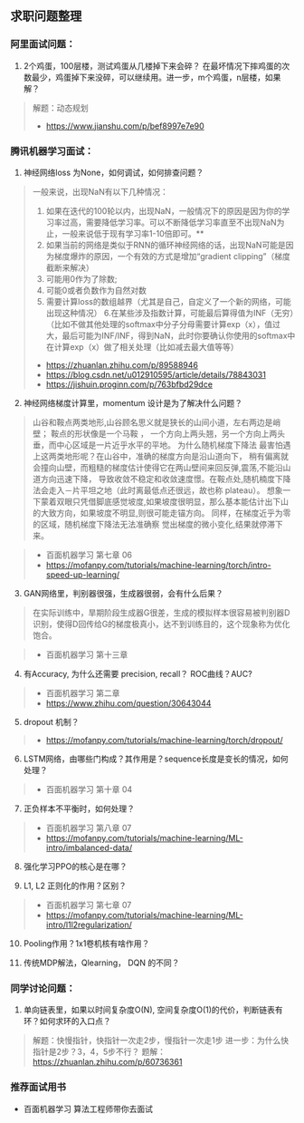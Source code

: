 ## 求职问题整理

### 阿里面试问题：
1. 2个鸡蛋，100层楼，测试鸡蛋从几楼掉下来会碎？ 在最坏情况下摔鸡蛋的次数最少，鸡蛋掉下来没碎，可以继续用。进一步，m个鸡蛋，n层楼，如果解？
> 解题：动态规划
>- https://www.jianshu.com/p/bef8997e7e90

### 腾讯机器学习面试：
1. 神经网络loss 为None，如何调试，如何排查问题？
> 一般来说，出现NaN有以下几种情况：
> 1. 如果在迭代的100轮以内，出现NaN，一般情况下的原因是因为你的学习率过高，需要降低学习率。可以不断降低学习率直至不出现NaN为止，一般来说低于现有学习率1-10倍即可。**
> 2. 如果当前的网络是类似于RNN的循环神经网络的话，出现NaN可能是因为梯度爆炸的原因，一个有效的方式是增加“gradient clipping”（梯度截断来解决）
> 3. 可能用0作为了除数;
> 4. 可能0或者负数作为自然对数
> 5. 需要计算loss的数组越界（尤其是自己，自定义了一个新的网络，可能出现这种情况）
> 6.在某些涉及指数计算，可能最后算得值为INF（无穷）（比如不做其他处理的softmax中分子分母需要计算exp（x），值过大，最后可能为INF/INF，得到NaN，此时你要确认你使用的softmax中在计算exp（x）做了相关处理（比如减去最大值等等）
>- https://zhuanlan.zhihu.com/p/89588946
>- https://blog.csdn.net/u012910595/article/details/78843031
>- https://jishuin.proginn.com/p/763bfbd29dce
	

2. 神经网络梯度计算里，momentum 设计是为了解决什么问题？
> 山谷和鞍点两类地形,山谷顾名思义就是狭长的山间小道，左右两边是峭壁；
> 鞍点的形状像是一个马鞍 ， 一个方向上两头翘，另一个方向上两头垂，而中心区域是一片近乎水平的平地。
> 为什么随机梯度下降法 最害怕遇上这两类地形呢？在山谷中，准确的梯度方向是沿山道向下， 稍有偏离就会撞向山壁，而粗糙的梯度估计使得它在两山壁间来回反弹,震荡,不能沿山道方向迅速下降，
> 导致收敛不稳定和收敛速度憬。在鞍点处,随机楠度下降法会走入－片平坦之地（此时离最低点还很远，故也称 plateau）。
> 想象一下蒙着双眼只凭借脚底感觉坡度,如果坡度很明显，那么基本能估计出下山的大致方向，如果坡度不明显,则很可能走锚方向。
> 同样，在梯度近乎为零的区域，随机梯度下降法无法准确察 觉出梯度的微小变化,结果就停滞下来。

>- 百面机器学习 第七章 06
>- https://mofanpy.com/tutorials/machine-learning/torch/intro-speed-up-learning/

3. GAN网络里，判别器很强，生成器很弱，会有什么后果？
> 在实际训练中，旱期阶段生成器G很差，生成的模拟样本很容易被判别器D识别，使得D回传给G的梯度极真小，达不到训练目的，这个现象称为优化饱合。

>- 百面机器学习 第十三章

4. 有Accuracy, 为什么还需要 precision, recall？ ROC曲线？AUC?
>- 百面机器学习 第二章
>- https://www.zhihu.com/question/30643044

5. dropout 机制？
>- https://mofanpy.com/tutorials/machine-learning/torch/dropout/

6. LSTM网络，由哪些门构成？其作用是？sequence长度是变长的情况，如何处理？
>- 百面机器学习 第十章 04

7. 正负样本不平衡时，如何处理？
>- 百面机器学习 第八章 07
>- https://mofanpy.com/tutorials/machine-learning/ML-intro/imbalanced-data/

8. 强化学习PPO的核心是在哪？

9. L1, L2 正则化的作用？区别？
>- 百面机器学习 第七章 07
>- https://mofanpy.com/tutorials/machine-learning/ML-intro/l1l2regularization/

10. Pooling作用？1x1卷机核有啥作用？

11. 传统MDP解法，Qlearning， DQN 的不同？
        

### 同学讨论问题：
1. 单向链表里，如果以时间复杂度O(N), 空间复杂度O(1)的代价，判断链表有环？如何求环的入口点？
> 解题：快慢指针，快指针一次走2步，慢指针一次走1步
> 进一步：为什么快指针是2步？3，4，5步不行？
> 题解：https://zhuanlan.zhihu.com/p/60736361

### 推荐面试用书
* 百面机器学习 算法工程师带你去面试
    
